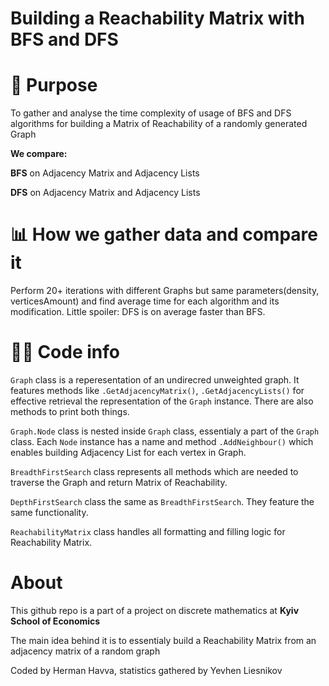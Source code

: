 # Building a Reachability Matrix with BFS and DFS 
# 🎯 Purpose 
To gather and analyse the time complexity of usage of BFS and DFS algorithms for building a Matrix of Reachability of a randomly generated Graph 

**We compare:**

**BFS** on 
Adjacency Matrix and Adjacency Lists

**DFS** on 
Adjacency Matrix and Adjacency Lists

# 📊 How we gather data and compare it
Perform 20+ iterations with different Graphs but same parameters(density, verticesAmount) and find average time for each algorithm and its modification. 
Little spoiler: DFS is on average faster than BFS.  

# 👨‍💻 Code info 
`Graph` class is a reperesentation of an undirecred unweighted graph. It features methods like `.GetAdjacencyMatrix()`, `.GetAdjacencyLists()` for effective retrieval the representation of the `Graph` instance. There are also methods to print both things.

`Graph.Node` class is nested inside `Graph` class, essentialy a part of the `Graph` class. Each `Node` instance has a name and method `.AddNeighbour()` which enables building Adjacency List for each vertex in Graph.  

`BreadthFirstSearch` class represents all methods which are needed to traverse the Graph and return Matrix of Reachability.

`DepthFirstSearch` class the same as `BreadthFirstSearch`. They feature the same functionality.

`ReachabilityMatrix` class handles all formatting and filling logic for Reachability Matrix. 


# About 
This github repo is a part of a project on discrete mathematics at **Kyiv School of Economics**

The main idea behind it is to essentialy build a Reachability Matrix from an adjacency matrix of a random graph 

Coded by Herman Havva, statistics gathered by Yevhen Liesnikov


